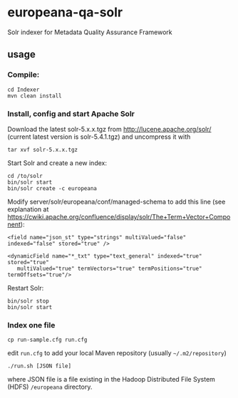 # europeana-qa-solr
Solr indexer for Metadata Quality Assurance Framework

## usage

### Compile:

    cd Indexer
    mvn clean install

### Install, config and start Apache Solr

Download the latest solr-5.x.x.tgz from http://lucene.apache.org/solr/ (current latest version is solr-5.4.1.tgz) and uncompress it with

    tar xvf solr-5.x.x.tgz

Start Solr and create a new index:

    cd /to/solr
    bin/solr start
    bin/solr create -c europeana
    
Modify server/solr/europeana/conf/managed-schema to add this line (see explanation at https://cwiki.apache.org/confluence/display/solr/The+Term+Vector+Component):

    <field name="json_st" type="strings" multiValued="false" indexed="false" stored="true" />

    <dynamicField name="*_txt" type="text_general" indexed="true" stored="true"
       multiValued="true" termVectors="true" termPositions="true" termOffsets="true"/>

Restart Solr:

    bin/solr stop
    bin/solr start

### Index one file

    cp run-sample.cfg run.cfg

edit `run.cfg` to add your local Maven repository (usually `~/.m2/repository`)

    ./run.sh [JSON file]

where JSON file is a file existing in the Hadoop Distributed File System (HDFS) `/europeana` directory.
